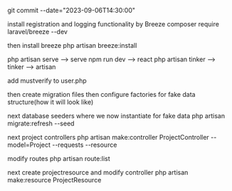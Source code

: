 git commit --date="2023-09-06T14:30:00"


install registration and logging functionality by Breeze
composer require laravel/breeze --dev

then install breeze
php artisan breeze:install


php artisan serve  --> serve
npm run dev        --> react
php artisan tinker --> tinker
                   --> artisan

add mustverify to user.php

then create migration files
then configure factories for fake data structure(how it will look like) 

next database seeders
where we now instantiate for fake data
php artisan migrate:refresh --seed

next project controllers
php artisan make:controller ProjectController --model=Project --requests --resource

modify routes
php artisan route:list

next create projectresource and modify controller
php artisan make:resource ProjectResource